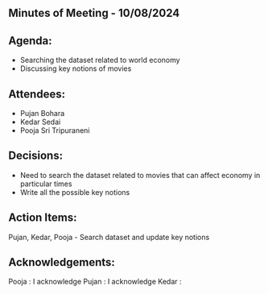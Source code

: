 ## Minutes of Meeting - 10/08/2024

## Agenda:

- Searching the dataset related to world economy 
- Discussing key notions of movies

## Attendees: 

- Pujan Bohara
- Kedar Sedai
- Pooja Sri Tripuraneni

## Decisions:

- Need to search the dataset related to movies that can affect economy in particular times
- Write all the possible key notions

## Action Items:

Pujan, Kedar, Pooja - Search dataset and update key notions

## Acknowledgements:

Pooja : I acknowledge 
Pujan : I acknowledge 
Kedar : 
